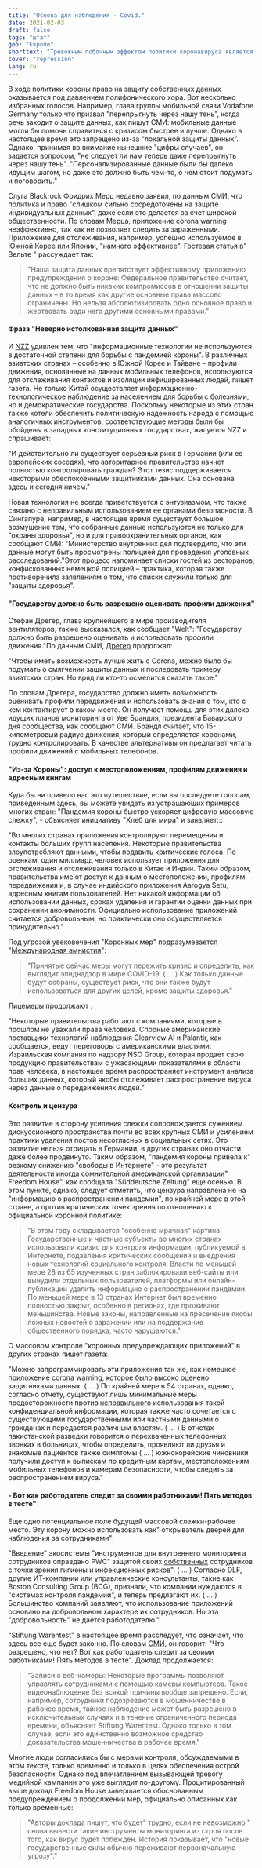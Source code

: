 ```yaml
---
title: "Основа для наблюдения - Covid."
date: 2021-02-03
draft: false
tags: "штат"
geo: "Европе"
shorttext: "Тревожным побочным эффектом политики коронавируса является введение массового наблюдения и подрыв защиты данных."
cover: "repression"
lang: ru
---
```


В ходе политики короны право на защиту собственных данных оказывается под давлением полифонического хора. Вот несколько избранных голосов. Например, глава группы мобильной связи Vodafone Germany только что призвал "перепрыгнуть через нашу тень", когда речь заходит о защите данных, как пишут СМИ: мобильные данные могли бы помочь справиться с кризисом быстрее и лучше. Однако в настоящее время это запрещено из-за "локальной защиты данных”. Однако, принимая во внимание нынешние "цифры случаев", он задается вопросом, "не следует ли нам теперь даже перепрыгнуть через нашу тень".."Персонализированные данные были бы далеко идущим шагом, но даже это должно быть чем-то, о чем стоит подумать и поговорить."

Слуга Blackrock Фридрих Мерц недавно заявил, по данным СМИ, что политика и право "слишком сильно сосредоточены на защите индивидуальных данных", даже если это делается за счет широкой общественности. По словам Мерца, приложение corona warning неэффективно, так как не позволяет следить за зараженными. Приложение для отслеживания, например, успешно используемое в Южной Корее или Японии, "намного эффективнее". Гостевая статья в" Вельте " рассуждает так:

> "Наша защита данных препятствует эффективному приложению предупреждения о короне: Федеральное правительство считает, что не должно быть никаких компромиссов в отношении защиты данных – в то время как другие основные права массово ограничены. Но нельзя абсолютизировать одно основное право и жертвовать ради него другими основными правами."

#### Фраза "Неверно истолкованная защита данных"

И [NZZ](https://www.nzz.ch/meinung/corona-pandemie-die-sorge-um-die-daten-wird-zum-totschlagsargument-ld.1596449 "Die Pandemie zeigt: Es braucht eine Neujustierung des Datenschutzes") удивлен тем, что "информационные технологии не используются в достаточной степени для борьбы с пандемией короны". В различных азиатских странах – особенно в Южной Корее и Тайване – профили движения, основанные на данных мобильных телефонов, используются для отслеживания контактов и изоляции инфицированных людей, пишет газета. Не только Китай осуществляет информационно-технологическое наблюдение за населением для борьбы с болезнями, но и демократические государства. Поскольку некоторые из этих стран также хотели обеспечить политическую надежность народа с помощью аналогичных инструментов, соответствующие методы были бы обойдены в западных конституционных государствах, жалуется NZZ и спрашивает:

"И действительно ли существует серьезный риск в Германии (или ее европейских соседях), что авторитарное правительство начнет полностью контролировать граждан? Этот тезис поддерживается некоторыми обеспокоенными защитниками данных. Она основана здесь и сегодня ничем."

Новая технология не всегда приветствуется с энтузиазмом, что также связано с неправильным использованием ее органами безопасности. В Сингапуре, например, в настоящее время существует большое возмущение тем, что собранные данные используются не только для "охраны здоровья", но и для правоохранительных органов, как сообщают СМИ: "Министерство внутренних дел подтвердило, что эти данные могут быть просмотрены полицией для проведения уголовных расследований."Этот процесс напоминает списки гостей из ресторанов, конфискованных немецкой полицией – практика, которая также противоречила заявлениям о том, что списки служили только для "защиты здоровья".

#### "Государству должно быть разрешено оценивать профили движения"

Стефан Дрегер, глава крупнейшего в мире производителя вентиляторов, также высказался, как сообщает "Welt": "Государству должно быть разрешено оценивать и использовать профили движения."По данным СМИ, [Дрегер](https://www.welt.de/wirtschaft/plus223409128/Stefan-Draeger-Der-Staat-muss-Bewegungsprofile-auswerten-und-nutzen-duerfen.html "Der Staat muss Bewegungsprofile auswerten und nutzen dürfen") продолжал:

"Чтобы иметь возможность лучше жить с Corona, можно было бы подумать о смягчении защиты данных и последовать примеру азиатских стран. Но вряд ли кто-то осмелится сказать такое."

По словам Дрегера, государство должно иметь возможность оценивать профили передвижения и использовать знания о том, кто с кем контактирует в каком месте. Он получает помощь для этих далеко идущих планов мониторинга от Уве Брандля, президента Баварского дня сообщества, как сообщают СМИ. Брандл считает, что 15-километровый радиус движения, который определяется коронами, трудно контролировать. В качестве альтернативы он предлагает читать профили движений с мобильных телефонов.

#### "Из-за Короны": доступ к местоположениям, профилям движения и адресным книгам

Куда бы ни привело нас это путешествие, если вы последуете голосам, приведенным здесь, вы можете увидеть из устрашающих примеров многих стран: "Пандемия короны быстро ускоряет цифровую массовую слежку", - объясняет инициативу "Хлеб для мира" и заявляет:::

"Во многих странах приложения контролируют перемещения и контакты больших групп населения. Некоторые правительства злоупотребляют данными, чтобы подавить критические голоса. По оценкам, один миллиард человек использует приложения для отслеживания и отслеживания только в Китае и Индии. Таким образом, правительства имеют доступ к данным о местоположении, профилям передвижения и, в случае индийского приложения Aarogya Setu, адресным книгам пользователей. Нет никакой информации об использовании данных, сроках удаления и гарантии оценки данных при сохранении анонимности. Официально использование приложений считается добровольным, но практически оно осуществляется принудительно."

Под угрозой увековечения "Коронных мер" подразумевается "[Международная амнистия](https://www.oldenburger-onlinezeitung.de/nachrichten/draeger-chef-staat-muss-bewegungsprofile-auswerten-duerfen-56191.html "Dräger-Chef: Staat muss Bewegungsprofile auswerten dürfen")":

> "Принятые сейчас меры могут пережить кризис и определить, как выглядит эпиднадзор в мире COVID-19. ( ... ) Как только данные будут собраны, существует риск, что они также будут использоваться для других целей, кроме защиты здоровья."

Лицемеры продолжают :

"Некоторые правительства работают с компаниями, которые в прошлом не уважали права человека. Спорные американские поставщики технологий наблюдения Clearview AI и Palantir, как сообщается, ведут переговоры с американскими властями. Израильская компания по надзору NSO Group, которая продает свою продукцию правительствам с ужасающими показателями в области прав человека, в настоящее время распространяет инструмент анализа больших данных, который якобы отслеживает распространение вируса через данные о передвижениях людей."

#### Контроль и цензура

Это развитие в сторону усиления слежки сопровождается сужением дискуссионного пространства почти во всех крупных СМИ и усилением практики удаления постов несогласных в социальных сетях. Это развитие нельзя отрицать в Германии, в других странах оно отчасти даже более продвинуто. Таким образом, "пандемия короны привела к" резкому снижению "свободы в Интернете" - это результат деятельности иногда сомнительной американской организации" Freedom House", как сообщала "Süddeutsche Zeitung" еще осенью. В этом пункте, однако, следует отметить, что цензура направлена не на "информацию о распространении пандемии", по крайней мере в этой стране, а против критических точек зрения по отношению к официальной коронной политике:

> "В этом году складывается "особенно мрачная" картина. Государственные и частные субъекты во многих странах использовали кризис для контроля информации, публикуемой в Интернете, подавления критических сообщений и внедрения новых технологий социального контроля. Власти по меньшей мере 28 из 65 изученных стран заблокировали веб-сайты или вынудили отдельных пользователей, платформы или онлайн-публикации удалить информацию о распространении пандемии. По меньшей мере в 13 странах Интернет был временно полностью закрыт, особенно в регионах, где проживают меньшинства. Новые законы, направленные на пресечение якобы ложных новостей о заражении или на поддержание общественного порядка, часто нарушаются."

О массовом контроле "коронных предупреждающих приложений" в других странах пишет газета:

"Можно запрограммировать эти приложения так же, как немецкое приложение corona warning, которое было высоко оценено защитниками данных. ( ... ) По крайней мере в 54 странах, однако, согласно отчету, существуют лишь минимальные меры предосторожности против [неправильного](https://www.sueddeutsche.de/digital/digitale-ueberwachung-selfies-fuer-den-staat-1.5069669 "Selfies für den Staat") использования такой конфиденциальной информации, которая также часто сочетается с существующими государственными или частными данными о гражданах и передается различным властям. ( ... ) В отчетах пакистанской разведки говорится о перехваченных телефонных звонках в больницах, чтобы определить, проявляют ли друзья и знакомые пациентов также симптомы ( ... ) южнокорейские чиновники получили доступ к выпискам по кредитным картам, местоположениям мобильных телефонов и камерам безопасности, чтобы следить за распространением вируса."

#### - Вот как работодатель следит за своими работниками! Пять методов в тесте"

Еще одно потенциальное поле будущей массовой слежки-рабочее место. Эту корону можно использовать как" открыватель дверей для наблюдения за сотрудниками":

"Введение" экосистемы "инструментов для внутреннего мониторинга сотрудников оправдано PWC" защитой своих [собственных](https://www.amnesty.de/informieren/aktuell/covid-19-digitale-ueberwachung-gefaehrdet-unsere-menschenrechte "CORONAVIRUS: DIGITALE ÜBERWACHUNG GEFÄHRDET UNSERE MENSCHENRECHTE") сотрудников с точки зрения гигиены и инфекционных рисков". ( ... ) Согласно DLF, другие ИТ-компании или управленческие консультанты, такие как Boston Consulting Group (BCG), признали, что компании нуждаются в "системах контроля пандемии", и теперь предлагают их. ( ... ) Большинство компаний заявляют, что использование приложений основано на добровольном характере их сотрудников. Но эта "добровольность" не дается работодателю."

"Stiftung Warentest" в настоящее время расследует, что означает, что здесь все еще будет законно. По словам [СМИ](https://www.bz-berlin.de/ratgeber/so-ueberwacht-der-arbeitgeber-seine-mitarbeiter-fuenf-methoden-im-test "So überwacht der Arbeitgeber seine Mitarbeiter! Fünf Methoden im Test"), он говорит: "Что разрешено, что нет? Вот как работодатель следит за своими работниками! Пять методов в тесте". Доклад продолжается:

> "Записи с веб-камеры: Некоторые программы позволяют управлять сотрудниками с помощью камеры компьютера. Такое видеонаблюдение без всякой причины вообще запрещено. Если, например, сотрудники подозреваются в мошенничестве в рабочее время, тайное наблюдение может быть разрешено в исключительных случаях и в течение ограниченного периода времени, объясняет Stiftung Warentest. Однако только в том случае, если это единственно возможное средство доказательства мошенничества в рабочее время."

Многие люди согласились бы с мерами контроля, обсуждаемыми в этом тексте, только временно и только в целях обеспечения острой безопасности. Однако под впечатлением вызывающей тревогу медийной кампании это уже выглядит по-другому. Процитированный выше доклад Freedom House завершается обоснованным предупреждением о продолжении мер, официально описанных как только временные:

> "Авторы доклада пишут, что будет" трудно, если не невозможно " снова вывести такие инструменты мониторинга из строя после того, как вирус будет побежден. История показывает, что "новые государственные силы обычно переживают первоначальную угрозу"."
